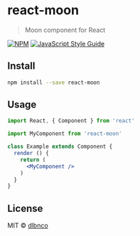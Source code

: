 # react-moon

> Moon component for React

[![NPM](https://img.shields.io/npm/v/react-moon.svg)](https://www.npmjs.com/package/react-moon) [![JavaScript Style Guide](https://img.shields.io/badge/code_style-standard-brightgreen.svg)](https://standardjs.com)

## Install

```bash
npm install --save react-moon
```

## Usage

```jsx
import React, { Component } from 'react'

import MyComponent from 'react-moon'

class Example extends Component {
  render () {
    return (
      <MyComponent />
    )
  }
}
```

## License

MIT © [dlbnco](https://github.com/dlbnco)
